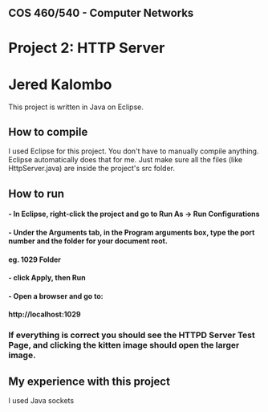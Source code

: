 ## COS 460/540 - Computer Networks
# Project 2: HTTP Server

# Jered Kalombo

This project is written in Java on Eclipse.

## How to compile

I used Eclipse for this project. You don't have to manually compile anything. Eclipse automatically does that for me. Just make sure all the files (like HttpServer.java) are inside the project's src folder.

## How to run

#### - In Eclipse, right-click the project and go to Run As -> Run Configurations
#### - Under the Arguments tab, in the Program arguments box, type the port number and the folder for your document root.
#### eg. 1029 Folder
#### - click Apply, then Run
#### - Open a browser and go to: 
#### http://localhost:1029
### If everything is correct you should see the HTTPD Server Test Page, and clicking the kitten image should open the larger image. 

## My experience with this project

I used Java sockets
